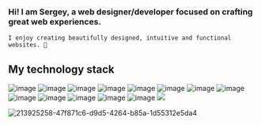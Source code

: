 ### Hi! I am Sergey, a web designer/developer focused on crafting great web experiences. 
    I enjoy creating beautifully designed, intuitive and functional websites. 👋

<h2>My technology stack</h2>

![image](https://user-images.githubusercontent.com/67124925/213930877-590aa1d8-4748-47f1-9883-caa257f8ff73.png)
![image](https://user-images.githubusercontent.com/67124925/213930888-392bac70-3bfe-4256-a57d-beff74c98ceb.png)
![image](https://user-images.githubusercontent.com/67124925/213930899-ba003b0f-b428-4ccd-a4de-41861597c627.png)
![image](https://user-images.githubusercontent.com/67124925/213930907-30f96a87-2b59-4be7-a041-70e2f794c9c8.png)
![image](https://user-images.githubusercontent.com/67124925/213930921-bb1d1314-052f-4823-8c2b-6a0b4485c838.png)
![image](https://user-images.githubusercontent.com/67124925/213930934-343850fa-af76-49ed-a389-655dbd97b11b.png)
![image](https://user-images.githubusercontent.com/67124925/213930948-6bb33e52-35bf-4a0c-8a7e-7255bd486b0b.png)
![image](https://user-images.githubusercontent.com/67124925/213930961-a37bcfec-ebc8-491f-9d1f-0bb676d366fa.png)
![image](https://user-images.githubusercontent.com/67124925/213930966-fb268664-31e5-42ae-b019-54f8d8bd9d2e.png)
![image](https://user-images.githubusercontent.com/67124925/213930973-131e9667-d608-4f10-91e6-21ed6c8b54c5.png)
![image](https://user-images.githubusercontent.com/67124925/213930983-29459dde-273a-4d29-82a1-efc32882fe86.png)
![image](https://user-images.githubusercontent.com/67124925/213930989-52f9e0eb-0b46-40bf-ab1e-cee9a7d0dfc2.png)
![image](https://user-images.githubusercontent.com/67124925/213931009-105701df-e249-42b2-a834-1cd6d7aba841.png)
<img src="https://img.shields.io/badge/Node.js
 -green?style=for-the-badge&logo=Node.js&logoColor=white"/>

![213925258-47f871c6-d9d5-4264-b85a-1d55312e5da4](https://user-images.githubusercontent.com/67124925/213931024-01c65a7e-fab5-4ff6-b527-6d5f4fdeede2.png)
